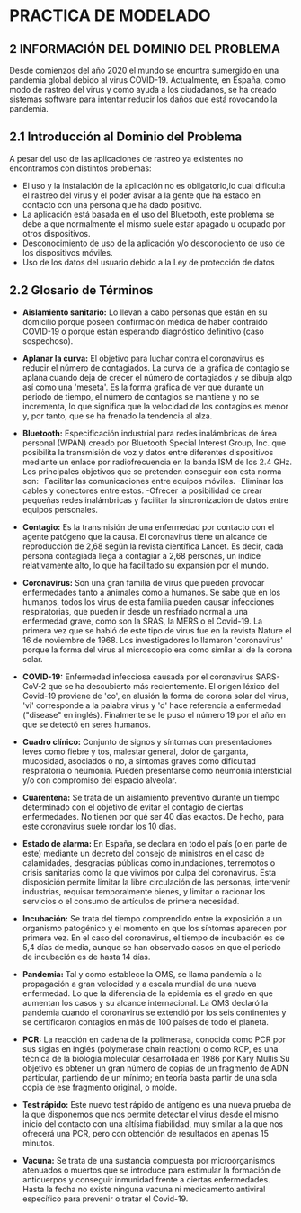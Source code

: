 # PRACTICA DE MODELADO
## 2 INFORMACIÓN DEL DOMINIO DEL PROBLEMA

Desde comienzos del año 2020 el mundo se encuntra sumergido en una pandemia global debido al virus COVID-19.  Actualmente, en España, como modo de rastreo del virus y como ayuda a los ciudadanos, se ha creado sistemas software para intentar 
reducir los daños que está rovocando la pandemia.

## 2.1 Introducción al Dominio del Problema

A pesar del uso de las aplicaciones de rastreo ya existentes no encontramos con distintos problemas:
* El uso y la instalación de la aplicación no es obligatorio,lo cual dificulta  el rastreo del virus y el poder avisar a la gente que ha estado en contacto con una persona que ha dado positivo.
* La aplicación está basada en el uso del Bluetooth, este problema  se debe a que normalmente  el  mismo suele estar apagado u ocupado por otros dispositivos.
* Desconocimiento de uso de la aplicación y/o desconociento de uso de los dispositivos móviles. 
* Uso de los datos del usuario debido a la Ley de protección de datos


## 2.2 Glosario de Términos
* **Aislamiento sanitario:** Lo llevan a cabo personas que están en su domicilio porque poseen confirmación médica de haber contraído COVID-19 o porque están esperando diagnóstico definitivo (caso sospechoso).

* **Aplanar la curva:** El objetivo para luchar contra el coronavirus es reducir el número de contagiados. La curva de la gráfica de contagio se aplana cuando deja de crecer el número de contagiados y se dibuja algo así como una 'meseta'. Es la forma gráfica de ver que durante un periodo de tiempo, el número de contagios se mantiene y no se incrementa, lo que significa que la velocidad de los contagios es menor y, por tanto, que se ha frenado la tendencia al alza.

* **Bluetooth:** Especificación industrial para redes inalámbricas de área personal (WPAN) creado por Bluetooth Special Interest Group, Inc. que posibilita la transmisión de voz y datos entre diferentes dispositivos mediante un enlace por radiofrecuencia en la banda ISM de los 2.4 GHz. Los principales objetivos que se pretenden conseguir con esta norma son:
-Facilitar las comunicaciones entre equipos móviles.
-Eliminar los cables y conectores entre estos. 
-Ofrecer la posibilidad de crear pequeñas redes inalámbricas y facilitar la sincronización de datos entre equipos personales.

* **Contagio:** Es la transmisión de una enfermedad por contacto con el agente patógeno que la causa. El coronavirus tiene un alcance de reproducción de 2,68 según la revista científica Lancet. Es decir, cada persona contagiada llega a contagiar a 2,68 personas, un índice relativamente alto, lo que ha facilitado su expansión por el mundo.

* **Coronavirus:** Son una gran familia de virus que pueden provocar enfermedades tanto a animales como a humanos. Se sabe que en los humanos, todos los virus de esta familia pueden causar infecciones respiratorias, que pueden ir desde un resfriado normal a una enfermedad grave, como son la SRAS, la MERS o el Covid-19. La primera vez que se habló de este tipo de virus fue en la revista Nature el 16 de noviembre de 1968. Los investigadores lo llamaron 'coronavirus' porque la forma del virus al microscopio era como similar al de la corona solar.

* **COVID-19:** Enfermedad infecciosa causada por el coronavirus SARS-CoV-2 que se ha descubierto más recientemente. El origen léxico del Covid-19 proviene de 'co', en alusión la forma de corona solar del virus, 'vi' corresponde a la palabra virus y 'd' hace referencia a enfermedad ("disease" en inglés). Finalmente se le puso el número 19 por el año en que se detectó en seres humanos.

* **Cuadro clínico:** Conjunto de signos y síntomas con presentaciones leves como fiebre y tos, malestar general, dolor de garganta, mucosidad, asociados o no, a síntomas graves como dificultad respiratoria o neumonía. Pueden presentarse como neumonía intersticial y/o con compromiso del espacio alveolar.

* **Cuarentena:** Se trata de un aislamiento preventivo durante un tiempo determinado con el objetivo de evitar el contagio de ciertas enfermedades. No tienen por qué ser 40 días exactos. De hecho, para este coronavirus suele rondar los 10 días.

* **Estado de alarma:** En España, se declara en todo el país (o en parte de este) mediante un decreto del consejo de ministros en el caso de calamidades, desgracias públicas como inundaciones, terremotos o crisis sanitarias como la que vivimos por culpa del coronavirus. Esta disposición permite limitar la libre circulación de las personas, intervenir industrias, requisar temporalmente bienes, y limitar o racionar los servicios o el consumo de artículos de primera necesidad.

* **Incubación:** Se trata del tiempo comprendido entre la exposición a un organismo patogénico y el momento en que los síntomas aparecen por primera vez. En el caso del coronavirus, el tiempo de incubación es de 5,4 días de media, aunque se han observado casos en que el periodo de incubación es de hasta 14 días.

* **Pandemia:** Tal y como establece la OMS, se llama pandemia a la propagación a gran velocidad y a escala mundial de una nueva enfermedad. Lo que la diferencia de la epidemia es el grado en que aumentan los casos y su alcance internacional. La OMS declaró la pandemia cuando el coronavirus se extendió por los seis continentes y se certificaron contagios en más de 100 países de todo el planeta.

* **PCR:** La reacción en cadena de la polimerasa, conocida como PCR por sus siglas en inglés (polymerase chain reaction) o como RCP, es una técnica de la biología molecular desarrollada en 1986 por Kary Mullis.Su objetivo es obtener un gran número de copias de un fragmento de ADN particular, partiendo de un mínimo; en teoría basta partir de una sola copia de ese fragmento original, o molde.

* **Test rápido:** Este nuevo test rápido de antígeno es una nueva prueba de la que disponemos que nos permite detectar el virus desde el mismo inicio del contacto con una altísima fiabilidad, muy similar a la que nos ofrecerá una PCR, pero con obtención de resultados en apenas 15 minutos.

* **Vacuna:** Se trata de una sustancia compuesta por microorganismos atenuados o muertos que se introduce para estimular la formación de anticuerpos y conseguir inmunidad frente a ciertas enfermedades. Hasta la fecha no existe ninguna vacuna ni medicamento antiviral específico para prevenir o tratar el Covid-19.
